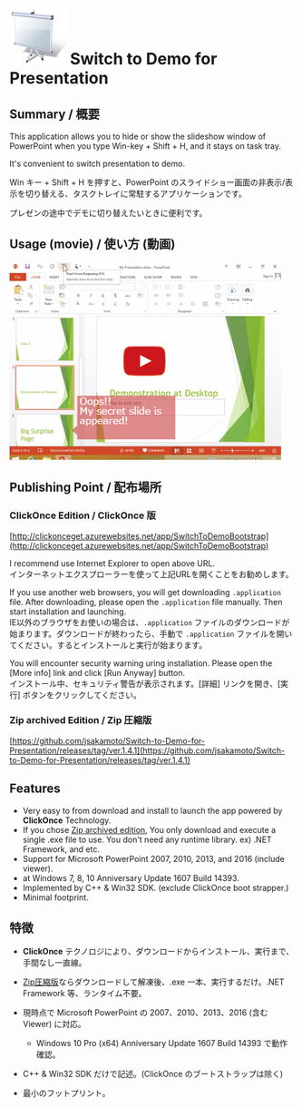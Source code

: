# ![favicon](contents/SlideShow_256.png) Switch to Demo for Presentation

## Summary / 概要

This application allows you to hide or show the slideshow window of PowerPoint when you type Win-key + Shift + H, and it stays on task tray.

It's convenient to switch presentation to demo.

Win キー + Shift + H を押すと、PowerPoint のスライドショー画面の非表示/表示を切り替える、タスクトレイに常駐するアプリケーションです。

プレゼンの途中でデモに切り替えたいときに便利です。

## Usage (movie) / 使い方 (動画)

[![thumbnail of usage movie](contents/thumbnail-of-movie.png)](https://youtu.be/MbPbKf_mCaw)

## Publishing Point / 配布場所

### ClickOnce Edition / ClickOnce 版

[http://clickonceget.azurewebsites.net/app/SwitchToDemoBootstrap](http://clickonceget.azurewebsites.net/app/SwitchToDemoBootstrap)

I recommend use Internet Explorer to open above URL.  
インターネットエクスプローラーを使って上記URLを開くことをお勧めします。

If you use another web browsers, you will get downloading `.application` file. After downloading, please open the `.application` file manually. Then start installation and launching.  
IE以外のブラウザをお使いの場合は、`.application` ファイルのダウンロードが始まります。ダウンロードが終わったら、手動で `.application` ファイルを開いてください。するとインストールと実行が始まります。

You will encounter security warning uring installation. Please open the [More info] link and click [Run Anyway] button.  
インストール中、セキュリティ警告が表示されます。[詳細] リンクを開き、[実行] ボタンをクリックしてください。

### Zip archived Edition / Zip 圧縮版

[https://github.com/jsakamoto/Switch-to-Demo-for-Presentation/releases/tag/ver.1.4.1](https://github.com/jsakamoto/Switch-to-Demo-for-Presentation/releases/tag/ver.1.4.1)

## Features

- Very easy to from download and install to launch the app powered by **ClickOnce** Technology.
 - If you chose [Zip archived edition](https://github.com/jsakamoto/Switch-to-Demo-for-Presentation/releases/tag/ver.1.4.1), You only download and execute a single .exe file to use. You don't need any runtime library. ex) .NET Framework, and etc.
- Support for Microsoft PowerPoint 2007, 2010, 2013, and 2016 (include viewer).
 - at Windows 7, 8, 10 Anniversary Update 1607 Build 14393. 
- Implemented by C++ & Win32 SDK. (exclude ClickOnce boot strapper.)
 - Minimal footprint.


## 特徴

- **ClickOnce** テクノロジにより、ダウンロードからインストール、実行まで、手間なし一直線。
 - [Zip圧縮版](https://github.com/jsakamoto/Switch-to-Demo-for-Presentation/releases/tag/ver.1.4.1)ならダウンロードして解凍後、.exe 一本、実行するだけ。.NET Framework 等、ランタイム不要。

- 現時点で Microsoft PowerPoint の 2007、2010、2013、2016 (含む Viewer) に対応。
  - Windows 10 Pro (x64) Anniversary Update 1607 Build 14393 で動作確認。
- C++ & Win32 SDK だけで記述。(ClickOnce のブートストラップは除く)
 - 最小のフットプリント。
